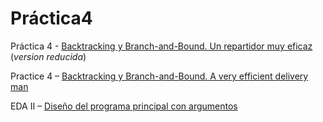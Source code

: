 # Práctica4

Práctica 4 - [Backtracking y Branch-and-Bound. Un repartidor muy eficaz](https://ualeda2.github.io/practica4/index) (_version reducida_)

Practice 4 – [Backtracking y Branch-and-Bound. A very efficient delivery man](https://ualeda2.github.io/practica4/index_en)

EDA II – [Diseño del programa principal con argumentos](https://ualeda2.github.io/practica4/mainWithArguments)